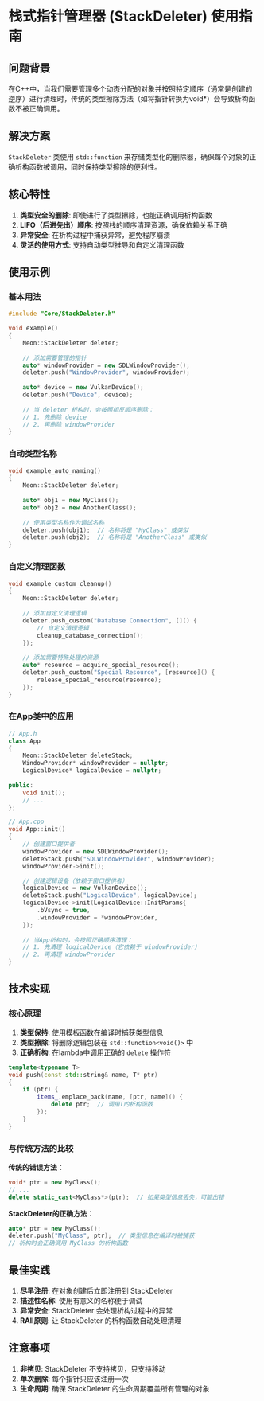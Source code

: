 # 栈式指针管理器 (StackDeleter) 使用指南

## 问题背景

在C++中，当我们需要管理多个动态分配的对象并按照特定顺序（通常是创建的逆序）进行清理时，传统的类型擦除方法（如将指针转换为void*）会导致析构函数不被正确调用。

## 解决方案

`StackDeleter` 类使用 `std::function` 来存储类型化的删除器，确保每个对象的正确析构函数被调用，同时保持类型擦除的便利性。

## 核心特性

1. **类型安全的删除**: 即使进行了类型擦除，也能正确调用析构函数
2. **LIFO（后进先出）顺序**: 按照栈的顺序清理资源，确保依赖关系正确
3. **异常安全**: 在析构过程中捕获异常，避免程序崩溃
4. **灵活的使用方式**: 支持自动类型推导和自定义清理函数

## 使用示例

### 基本用法

```cpp
#include "Core/StackDeleter.h"

void example()
{
    Neon::StackDeleter deleter;
    
    // 添加需要管理的指针
    auto* windowProvider = new SDLWindowProvider();
    deleter.push("WindowProvider", windowProvider);
    
    auto* device = new VulkanDevice();
    deleter.push("Device", device);
    
    // 当 deleter 析构时，会按照相反顺序删除：
    // 1. 先删除 device
    // 2. 再删除 windowProvider
}
```

### 自动类型名称

```cpp
void example_auto_naming()
{
    Neon::StackDeleter deleter;
    
    auto* obj1 = new MyClass();
    auto* obj2 = new AnotherClass();
    
    // 使用类型名称作为调试名称
    deleter.push(obj1);  // 名称将是 "MyClass" 或类似
    deleter.push(obj2);  // 名称将是 "AnotherClass" 或类似
}
```

### 自定义清理函数

```cpp
void example_custom_cleanup()
{
    Neon::StackDeleter deleter;
    
    // 添加自定义清理逻辑
    deleter.push_custom("Database Connection", []() {
        // 自定义清理逻辑
        cleanup_database_connection();
    });
    
    // 添加需要特殊处理的资源
    auto* resource = acquire_special_resource();
    deleter.push_custom("Special Resource", [resource]() {
        release_special_resource(resource);
    });
}
```

### 在App类中的应用

```cpp
// App.h
class App
{
    Neon::StackDeleter deleteStack;
    WindowProvider* windowProvider = nullptr;
    LogicalDevice* logicalDevice = nullptr;
    
public:
    void init();
    // ...
};

// App.cpp
void App::init()
{
    // 创建窗口提供者
    windowProvider = new SDLWindowProvider();
    deleteStack.push("SDLWindowProvider", windowProvider);
    windowProvider->init();

    // 创建逻辑设备（依赖于窗口提供者）
    logicalDevice = new VulkanDevice();
    deleteStack.push("LogicalDevice", logicalDevice);
    logicalDevice->init(LogicalDevice::InitParams{
        .bVsync = true,
        .windowProvider = *windowProvider,
    });
    
    // 当App析构时，会按照正确顺序清理：
    // 1. 先清理 logicalDevice（它依赖于 windowProvider）
    // 2. 再清理 windowProvider
}
```

## 技术实现

### 核心原理

1. **类型保持**: 使用模板函数在编译时捕获类型信息
2. **类型擦除**: 将删除逻辑包装在 `std::function<void()>` 中
3. **正确析构**: 在lambda中调用正确的 `delete` 操作符

```cpp
template<typename T>
void push(const std::string& name, T* ptr)
{
    if (ptr) {
        items_.emplace_back(name, [ptr, name]() {
            delete ptr;  // 调用T的析构函数
        });
    }
}
```

### 与传统方法的比较

**传统的错误方法：**
```cpp
void* ptr = new MyClass();
// ...
delete static_cast<MyClass*>(ptr);  // 如果类型信息丢失，可能出错
```

**StackDeleter的正确方法：**
```cpp
auto* ptr = new MyClass();
deleter.push("MyClass", ptr);  // 类型信息在编译时被捕获
// 析构时会正确调用 MyClass 的析构函数
```

## 最佳实践

1. **尽早注册**: 在对象创建后立即注册到 StackDeleter
2. **描述性名称**: 使用有意义的名称便于调试
3. **异常安全**: StackDeleter 会处理析构过程中的异常
4. **RAII原则**: 让 StackDeleter 的析构函数自动处理清理

## 注意事项

1. **非拷贝**: StackDeleter 不支持拷贝，只支持移动
2. **单次删除**: 每个指针只应该注册一次
3. **生命周期**: 确保 StackDeleter 的生命周期覆盖所有管理的对象
